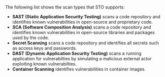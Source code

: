 The following list shows the scan types that STO supports:

* **SAST (Static Application Security Testing)** scans a code repository and identifies known vulnerabilities in open-source and proprietary code.
* **SCA (Software Composition Analysis)** scans a code repository and identifies known vulnerabilities in open-source libraries and packages used by the code. 
* **Secret Scanning** scans a code repository and identifies all secrets such as access keys and passwords.
* **DAST (Dynamic Application Security Testing)** scans a running application for vulnerabilties by simulating a malicious external actor exploiting known vulnerabilties. 
* **Container Scanning** identifies vulnerabilities in container images.